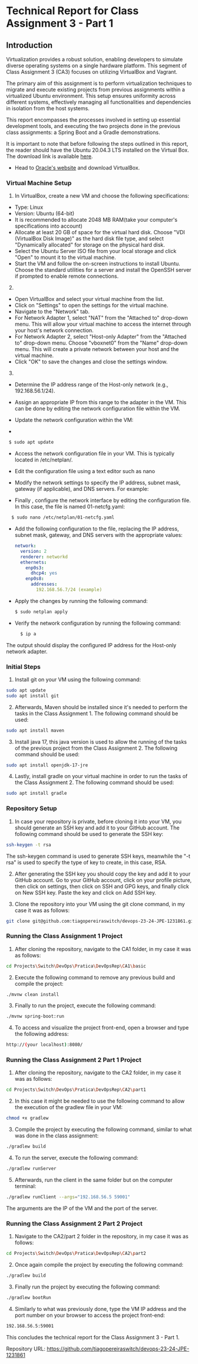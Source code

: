 # Technical Report for Class Assignment 3 - Part 1

## Introduction

Virtualization provides a robust solution, enabling developers to simulate diverse operating systems on a single hardware platform. This segment of Class Assignment 3 (CA3) focuses on utilizing VirtualBox and Vagrant.

The primary aim of this assignment is to perform virtualization techniques to migrate and execute existing projects from previous assignments within a virtualized Ubuntu environment. This setup ensures uniformity across different systems, effectively managing all functionalities and dependencies in isolation from the host systems.

This report encompasses the processes involved in setting up essential development tools, and executing the two projects done in the previous class assignments: a Spring Boot and a Gradle demonstrations.

It is important to note that before following the steps outlined in this report, the reader should have the Ubuntu 20.04.3 LTS installed on the Virtual Box. The download link is available [here](https://releases.ubuntu.com/20.04/).


- Head to [Oracle's website](https://www.virtualbox.org/) and download VirtualBox.

### Virtual Machine Setup

1. In VirtualBox, create a new VM and choose the following specifications:

* Type: Linux
* Version: Ubuntu (64-bit)
* It is recommended to allocate 2048 MB RAM(take your computer's specifications into account)
* Allocate at least 20 GB of space for the virtual hard disk. Choose "VDI (VirtualBox Disk Image)" as the hard disk file type, and select "Dynamically allocated" for storage on the physical hard disk.
* Select the Ubuntu Server ISO file from your local storage and click "Open" to mount it to the virtual machine.
* Start the VM and follow the on-screen instructions to install Ubuntu. Choose the standard utilities for a server and install the OpenSSH server if prompted to enable remote connections.


2. 
* Open VirtualBox and select your virtual machine from the list.
* Click on "Settings" to open the settings for the virtual machine.
* Navigate to the "Network" tab.
* For Network Adapter 1, select "NAT" from the "Attached to" drop-down menu. This will allow your virtual machine to access the internet through your host's network connection.
* For Network Adapter 2, select "Host-only Adapter" from the "Attached to" drop-down menu. Choose "vboxnet0" from the "Name" drop-down menu. This will create a private network between your host and the virtual machine.
* Click "OK" to save the changes and close the settings window.

3.

* Determine the IP address range of the Host-only network (e.g., 192.168.56.1/24).

* Assign an appropriate IP from this range to the adapter in the VM. This can be done by editing the network configuration file within the VM.

* Update the network configuration within the VM:
* 
 ```bash
  $ sudo apt update
  ```

* Access the network configuration file in your VM. This is typically located in /etc/netplan/.

* Edit the configuration file using a text editor such as nano

* Modify the network settings to specify the IP address, subnet mask, gateway (if applicable), and DNS servers. For example:

* Finally , configure the network interface by editing the configuration file. In this case, the file is named 01-netcfg.yaml:
  
```bash
  $ sudo nano /etc/netplan/01-netcfg.yaml
  ```
* Add the following configuration to the file, replacing the IP address, subnet mask, gateway, and DNS servers with the appropriate values:
  ```yaml
  network:
    version: 2
    renderer: networkd
    ethernets:
      enp0s3:
        dhcp4: yes
      enp0s8:
        addresses:
          192.168.56.7/24 (example)
  ```

* Apply the changes by running the following command:
  ```bash
  $ sudo netplan apply
  ```
* Verify the network configuration by running the following command:
  ```bash
    $ ip a
    ```
The output should display the configured IP address for the Host-only network adapter.

### Initial Steps
1. Install git on your VM using the following command:
```bash
sudo apt update
sudo apt install git
```

2. Afterwards, Maven should be installed since it's needed to perform the tasks in the Class Assignment 1. The following command should be used:
```bash
sudo apt install maven
```
3. Install java 17, this java version is used to allow the running of the tasks of the previous project from the Class Assignment 2. The following command should be used:
```bash
sudo apt install openjdk-17-jre
```
4. Lastly, install gradle on your virtual machine in order to run the tasks of the Class Assignment 2. The following command should be used:
```bash
sudo apt install gradle
```

### Repository Setup

1. In case your repository is private, before cloning it into your VM, you should generate an SSH key and add it to your GitHub account. The following command should be used to generate the SSH key:
```bash
ssh-keygen -t rsa 
```
The ssh-keygen command is used to generate SSH keys, meanwhile the "-t rsa" is used to specify the type of key to create, in this case, RSA.

2. After generating the SSH key you should copy the key and add it to your GitHub account. Go to your GitHub account, click on your profile picture, then click on settings, then click on SSH and GPG keys, and finally click on New SSH key. Paste the key and click on Add SSH key.

3. Clone the repository into your VM using the git clone command, in my case it was as follows:
```bash
git clone git@github.com:tiagopereiraswitch/devops-23-24-JPE-1231861.git
```
### Running the Class Assignment 1 Project

1. After cloning the repository, navigate to the CA1 folder, in my case it was as follows:
```bash
cd Projects\Switch\DevOps\Pratica\DevOpsRep\CA1\basic
```

2. Execute the following command to remove any previous build and compile the project:
```bash
./mvnw clean install
```

3. Finally to run the project, execute the following command:
```bash
./mvnw spring-boot:run
```
4. To access and visualize the project front-end, open a browser and type the following address:
```bash
http://(your localhost):8080/
```

### Running the Class Assignment 2 Part 1 Project

1. After cloning the repository, navigate to the CA2 folder, in my case it was as follows:
```bash
cd Projects\Switch\DevOps\Pratica\DevOpsRep\CA2\part1
```
2. In this case it might be needed to use the following command to allow the execution of the gradlew file in your VM:
```bash
chmod +x gradlew
```

3. Compile the project by executing the following command, similar to what was done in the class assignment:
```bash
./gradlew build
```

4. To run the server, execute the following command:
```bash
./gradlew runServer
```

5. Afterwards, run the client in the same folder but on the computer terminal:
```bash
./gradlew runClient --args="192.168.56.5 59001" 
```
The arguments are the IP of the VM and the port of the server.

### Running the Class Assignment 2 Part 2 Project

1. Navigate to the CA2/part 2 folder in the repository, in my case it was as follows:
```bash
cd Projects\Switch\DevOps\Pratica\DevOpsRep\CA2\part2
```

2. Once again compile the project by executing the following command:
```bash
./gradlew build
```

3. Finally run the project by executing the following command:
```bash
./gradlew bootRun
```
4. Similarly to what was previously done, type the VM IP address and the port number on your browser to access the project front-end:
```bash
192.168.56.5:59001
```
This concludes the technical report for the Class Assignment 3 - Part 1.

Repository URL: https://github.com/tiagopereiraswitch/devops-23-24-JPE-1231861